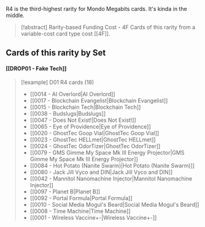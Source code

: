 R4 is the third-highest rarity for Mondo Megabits cards. It's kinda in the middle.  


> [!abstract] Rarity-based Funding Cost - 4F
> Cards of this rarity from a variable-cost card type cost [[4F]]. 


## Cards of this rarity by Set

#### [[DROP01 - Fake Tech]]

> [!example] D01 R4 cards (18)
>  - [[0014 - AI Overlord|AI Overlord]]
>  - [[0017 - Blockchain Evangelist|Blockchain Evangelist]]
>  - [[0015 - Blockchain Tech|Blockchain Tech]]
>  - [[0038 - Budslugs|Budslugs]]
>  - [[0047 - Does Not Exist!|Does Not Exist!]]
>  - [[0065 - Eye of Providence|Eye of Providence]]
>  - [[0020 - GhostTec Goop Vial|GhostTec Goop Vial]]
>  - [[0023 - GhostTec HELLmet|GhostTec HELLmet]]
>  - [[0024 - GhostTec OdorTizer|GhostTec OdorTizer]]
>  - [[0079 - GMS Gimme My Space Mk III Energy Projector|GMS Gimme My Space Mk III Energy Projector]]
>  - [[0084 - Hot Potato (Nanite Swarm)|Hot Potato (Nanite Swarm)]]
>  - [[0080 - Jack Jill Vyco and DIN|Jack Jill Vyco and DIN]]
>  - [[0042 - Mannitol Nanomachine Injector|Mannitol Nanomachine Injector]]
>  - [[0097 - Planet B|Planet B]]
>  - [[0092 - Portal Formula|Portal Formula]]
>  - [[0010 - Social Media Mogul's Beard|Social Media Mogul's Beard]]
>  - [[0008 - Time Machine|Time Machine]]
>  - [[0001 - Wireless Vaccine+-|Wireless Vaccine+-]]

